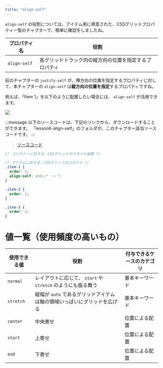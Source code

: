 ```yaml
---
title: "align-self"
---
```


`align-self` の役割については、アイテム用に用意された、CSSグリッドプロパティ一覧のチャプターで、簡単に確認をしましたね。

プロパティ名 | 役割
------------ | -------------
 `align-self` | 各グリッドトラック内の縦方向の位置を指定するプロパティ

前のチャプターの `justify-self` が、横方向の位置を指定するプロパティに対して、本チャプターの `align-self` は**縦方向の位置を指定**するプロパティですね。

例えば、「Item 1」を以下のように配置したい場合には、 `align-self` が活用できます。

![](https://storage.googleapis.com/zenn-user-upload/4u93vljg1g38h9qmhgxakyf4gad7)

:::message
以下のソースコードは、下記のリンクから、ダウンロードすることができます。
「lesson6-align-self」のフォルダが、このチャプター該当ソースコードです。
:::

> [ソースコード](https://github.com/schabibi1/zenn-book-challenges/tree/main/lesson6-align-self)

```css
/* コンテナーに対する、CSSグリッドのスタイル省略 */

/* アイテムに対する、CSSグリッドのスタイル */
.item-1 {
  order: 2;
  align-self: end;/* 👈 */
}

.item-2 {
  order: 1;
}

.item-3 {
  order: 3;
}
```

# 値一覧（使用頻度の高いもの）

使用できる値 | 役割 | 付与できるケースのカテゴリ
------------ | ------------- | -------------
`normal` | レイアウトに応じて、 `start` や `stretch` のようにも振る舞う | 基本キーワード
`stretch` | 縦幅が `auto` であるグリッドアイテムは軸の領域いっぱいにグリッドを広げる | 基本キーワード
`center` | 中央寄せ | 位置による配置
`start` | 上寄せ | 位置による配置
`end` | 下寄せ | 位置による配置